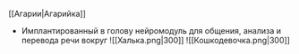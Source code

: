 [[Агарии|Агарийка]]
- Имплантированный в голову нейромодуль для общения, анализа и перевода речи вокруг
![[Халька.png|300]] ![[Кошкодевочка.png|300]]
